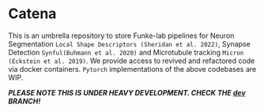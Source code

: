 # Catena

This is an umbrella repository to store Funke-lab pipelines for Neuron Segmentation `Local Shape Descriptors (Sheridan et al. 2022)`, Synapse Detection `Synful(Buhmann et al. 2020)` and Microtubule tracking `Micron (Eckstein et al. 2019)`. We provide access to revived and refactored code via docker containers.
`Pytorch` implementations of the above codebases are WIP.

***PLEASE NOTE THIS IS UNDER HEAVY DEVELOPMENT. CHECK THE [dev](https://github.com/Mohinta2892/catena/dev) BRANCH!***

